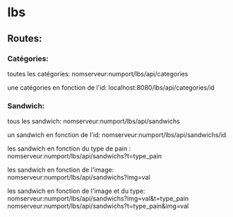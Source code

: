 # lbs

## Routes: 
### Catégories:
toutes les catégories:
nomserveur:numport/lbs/api/categories

une catégories en fonction de l'id: 
localhost:8080/lbs/api/categories/id

### Sandwich:
tous les sandwich: 
nomserveur:numport/lbs/api/sandwichs

un sandwich en fonction de l'id:
nomserveur:numport/lbs/api/sandwichs/id

les sandwich en fonction du type de pain :
nomserveur:numport/lbs/api/sandwichs?t=type_pain

les sandwich en fonction de l'image:
nomserveur:numport/lbs/api/sandwichs?img=val

les sandwich en fonction de l'image et du type:
nomserveur:numport/lbs/api/sandwichs?img=val&t=type_pain
nomserveur:numport/lbs/api/sandwichs?t=type_pain&img=val

